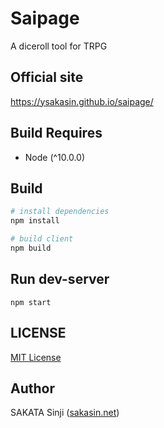 # Saipage

A diceroll tool for TRPG


## Official site

https://ysakasin.github.io/saipage/


## Build Requires

- Node (^10.0.0)


## Build

``` bash
# install dependencies
npm install

# build client
npm build
```

## Run dev-server

```
npm start
```

## LICENSE

[MIT License](LISENCE)


## Author

SAKATA Sinji ([sakasin.net](https://sakasin.net))
